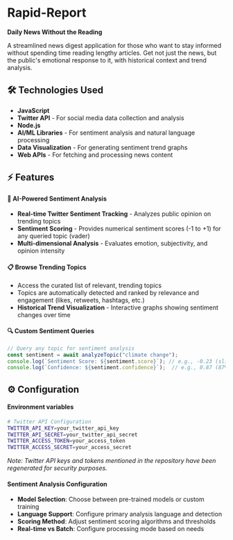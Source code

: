 # Rapid-Report

**Daily News Without the Reading**

A streamlined news digest application for those who want to stay informed without spending time reading lengthy articles. Get not just the news, but the public's emotional response to it, with historical context and trend analysis.

## 🛠️ Technologies Used

- **JavaScript**
- **Twitter API** - For social media data collection and analysis
- **Node.js**
- **AI/ML Libraries** - For sentiment analysis and natural language processing
- **Data Visualization** - For generating sentiment trend graphs
- **Web APIs** - For fetching and processing news content

## ⚡ Features

#### 🤖 AI-Powered Sentiment Analysis
- **Real-time Twitter Sentiment Tracking** - Analyzes public opinion on trending topics
- **Sentiment Scoring** - Provides numerical sentiment scores (-1 to +1) for any queried topic (vader)
- **Multi-dimensional Analysis** - Evaluates emotion, subjectivity, and opinion intensity

#### 📋 Browse Trending Topics
- Access the curated list of relevant, trending topics
- Topics are automatically detected and ranked by relevance and engagement (likes, retweets, hashtags, etc.)
- **Historical Trend Visualization** - Interactive graphs showing sentiment changes over time

#### 🔍 Custom Sentiment Queries  
```javascript
// Query any topic for sentiment analysis
const sentiment = await analyzeTopic("climate change");
console.log(`Sentiment Score: ${sentiment.score}`); // e.g., -0.23 (slightly negative)
console.log(`Confidence: ${sentiment.confidence}`);  // e.g., 0.87 (87% confident)
```

## ⚙️ Configuration

#### Environment variables
```bash
# Twitter API Configuration
TWITTER_API_KEY=your_twitter_api_key
TWITTER_API_SECRET=your_twitter_api_secret
TWITTER_ACCESS_TOKEN=your_access_token
TWITTER_ACCESS_SECRET=your_access_secret
```
*Note: Twitter API keys and tokens mentioned in the repository have been regenerated for security purposes.*

#### Sentiment Analysis Configuration
- **Model Selection**: Choose between pre-trained models or custom training
- **Language Support**: Configure primary analysis language and detection
- **Scoring Method**: Adjust sentiment scoring algorithms and thresholds
- **Real-time vs Batch**: Configure processing mode based on needs

